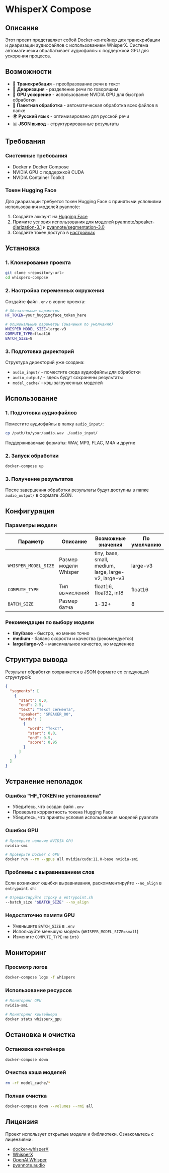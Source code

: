 # WhisperX Compose

## Описание

Этот проект представляет собой Docker-контейнер для транскрибации и диаризации аудиофайлов с использованием WhisperX. Система автоматически обрабатывает аудиофайлы с поддержкой GPU для ускорения процесса.

## Возможности

- 🎯 **Транскрибация** - преобразование речи в текст
- 👥 **Диаризация** - разделение речи по говорящим
- 🚀 **GPU ускорение** - использование NVIDIA GPU для быстрой обработки
- 📁 **Пакетная обработка** - автоматическая обработка всех файлов в папке
- 🌍 **Русский язык** - оптимизировано для русской речи
- 📊 **JSON вывод** - структурированные результаты

## Требования

### Системные требования

- Docker и Docker Compose
- NVIDIA GPU с поддержкой CUDA
- NVIDIA Container Toolkit

### Токен Hugging Face

Для диаризации требуется токен Hugging Face с принятыми условиями использования моделей pyannote:

1. Создайте аккаунт на [Hugging Face](https://huggingface.co/)
2. Примите условия использования для моделей [pyannote/speaker-diarization-3.1](https://huggingface.co/pyannote/speaker-diarization-3.1) и [pyannote/segmentation-3.0](https://huggingface.co/pyannote/segmentation-3.0)
3. Создайте токен доступа в [настройках](https://huggingface.co/settings/tokens)

## Установка

### 1. Клонирование проекта

```bash
git clone <repository-url>
cd whisperx-compose
```

### 2. Настройка переменных окружения

Создайте файл `.env` в корне проекта:

```bash
# Обязательные параметры
HF_TOKEN=your_huggingface_token_here

# Опциональные параметры (значения по умолчанию)
WHISPER_MODEL_SIZE=large-v3
COMPUTE_TYPE=float16
BATCH_SIZE=8
```

### 3. Подготовка директорий

Структура директорий уже создана:

- `audio_input/` - поместите сюда аудиофайлы для обработки
- `audio_output/` - здесь будут сохранены результаты
- `model_cache/` - кэш загруженных моделей

## Использование

### 1. Подготовка аудиофайлов

Поместите аудиофайлы в папку `audio_input/`:

```bash
cp /path/to/your/audio.wav ./audio_input/
```

Поддерживаемые форматы: WAV, MP3, FLAC, M4A и другие

### 2. Запуск обработки

```bash
docker-compose up
```

### 3. Получение результатов

После завершения обработки результаты будут доступны в папке `audio_output/` в формате JSON.

## Конфигурация

### Параметры модели

| Параметр             | Описание              | Возможные значения                                   | По умолчанию |
| -------------------- | --------------------- | ---------------------------------------------------- | ------------ |
| `WHISPER_MODEL_SIZE` | Размер модели Whisper | tiny, base, small, medium, large, large-v2, large-v3 | large-v3     |
| `COMPUTE_TYPE`       | Тип вычислений        | float16, float32, int8                               | float16      |
| `BATCH_SIZE`         | Размер батча          | 1-32+                                                | 8            |

### Рекомендации по выбору модели

- **tiny/base** - быстро, но менее точно
- **medium** - баланс скорости и качества (рекомендуется)
- **large/large-v3** - максимальное качество, но медленнее

## Структура вывода

Результат обработки сохраняется в JSON формате со следующей структурой:

```json
{
  "segments": [
    {
      "start": 0.0,
      "end": 2.5,
      "text": "Текст сегмента",
      "speaker": "SPEAKER_00",
      "words": [
        {
          "word": "Текст",
          "start": 0.0,
          "end": 0.5,
          "score": 0.95
        }
      ]
    }
  ]
}
```

## Устранение неполадок

### Ошибка "HF_TOKEN не установлена"

- Убедитесь, что создан файл `.env`
- Проверьте корректность токена Hugging Face
- Убедитесь, что приняты условия использования моделей pyannote

### Ошибки GPU

```bash
# Проверьте наличие NVIDIA GPU
nvidia-smi

# Проверьте Docker с GPU
docker run --rm --gpus all nvidia/cuda:11.0-base nvidia-smi
```

### Проблемы с выравниванием слов

Если возникают ошибки выравнивания, раскомментируйте `--no_align` в `entrypoint.sh`:

```bash
# Отредактируйте строку в entrypoint.sh
--batch_size "$BATCH_SIZE" --no_align
```

### Недостаточно памяти GPU

- Уменьшите `BATCH_SIZE` в `.env`
- Используйте меньшую модель (`WHISPER_MODEL_SIZE=small`)
- Измените `COMPUTE_TYPE` на `int8`

## Мониторинг

### Просмотр логов

```bash
docker-compose logs -f whisperx
```

### Использование ресурсов

```bash
# Мониторинг GPU
nvidia-smi

# Мониторинг контейнера
docker stats whisperx_gpu
```

## Остановка и очистка

### Остановка контейнера

```bash
docker-compose down
```

### Очистка кэша моделей

```bash
rm -rf model_cache/*
```

### Полная очистка

```bash
docker-compose down --volumes --rmi all
```

## Лицензия

Проект использует открытые модели и библиотеки. Ознакомьтесь с лицензиями:

- [docker-whisperX](https://github.com/jim60105/docker-whisperX)
- [WhisperX](https://github.com/m-bain/whisperX)
- [OpenAI Whisper](https://github.com/openai/whisper)
- [pyannote.audio](https://github.com/pyannote/pyannote-audio)

